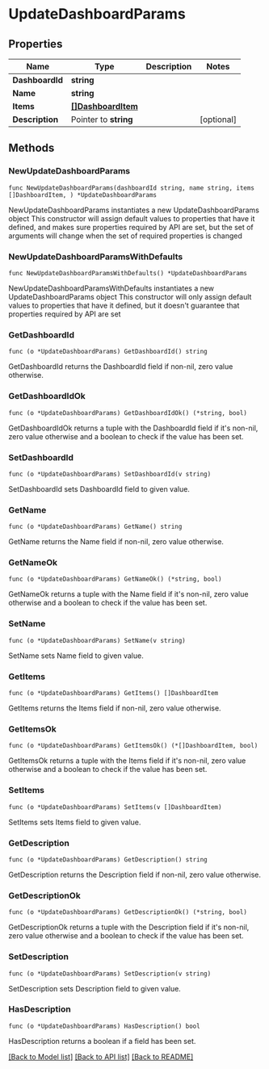 # UpdateDashboardParams

## Properties

Name | Type | Description | Notes
------------ | ------------- | ------------- | -------------
**DashboardId** | **string** |  | 
**Name** | **string** |  | 
**Items** | [**[]DashboardItem**](DashboardItem.md) |  | 
**Description** | Pointer to **string** |  | [optional] 

## Methods

### NewUpdateDashboardParams

`func NewUpdateDashboardParams(dashboardId string, name string, items []DashboardItem, ) *UpdateDashboardParams`

NewUpdateDashboardParams instantiates a new UpdateDashboardParams object
This constructor will assign default values to properties that have it defined,
and makes sure properties required by API are set, but the set of arguments
will change when the set of required properties is changed

### NewUpdateDashboardParamsWithDefaults

`func NewUpdateDashboardParamsWithDefaults() *UpdateDashboardParams`

NewUpdateDashboardParamsWithDefaults instantiates a new UpdateDashboardParams object
This constructor will only assign default values to properties that have it defined,
but it doesn't guarantee that properties required by API are set

### GetDashboardId

`func (o *UpdateDashboardParams) GetDashboardId() string`

GetDashboardId returns the DashboardId field if non-nil, zero value otherwise.

### GetDashboardIdOk

`func (o *UpdateDashboardParams) GetDashboardIdOk() (*string, bool)`

GetDashboardIdOk returns a tuple with the DashboardId field if it's non-nil, zero value otherwise
and a boolean to check if the value has been set.

### SetDashboardId

`func (o *UpdateDashboardParams) SetDashboardId(v string)`

SetDashboardId sets DashboardId field to given value.


### GetName

`func (o *UpdateDashboardParams) GetName() string`

GetName returns the Name field if non-nil, zero value otherwise.

### GetNameOk

`func (o *UpdateDashboardParams) GetNameOk() (*string, bool)`

GetNameOk returns a tuple with the Name field if it's non-nil, zero value otherwise
and a boolean to check if the value has been set.

### SetName

`func (o *UpdateDashboardParams) SetName(v string)`

SetName sets Name field to given value.


### GetItems

`func (o *UpdateDashboardParams) GetItems() []DashboardItem`

GetItems returns the Items field if non-nil, zero value otherwise.

### GetItemsOk

`func (o *UpdateDashboardParams) GetItemsOk() (*[]DashboardItem, bool)`

GetItemsOk returns a tuple with the Items field if it's non-nil, zero value otherwise
and a boolean to check if the value has been set.

### SetItems

`func (o *UpdateDashboardParams) SetItems(v []DashboardItem)`

SetItems sets Items field to given value.


### GetDescription

`func (o *UpdateDashboardParams) GetDescription() string`

GetDescription returns the Description field if non-nil, zero value otherwise.

### GetDescriptionOk

`func (o *UpdateDashboardParams) GetDescriptionOk() (*string, bool)`

GetDescriptionOk returns a tuple with the Description field if it's non-nil, zero value otherwise
and a boolean to check if the value has been set.

### SetDescription

`func (o *UpdateDashboardParams) SetDescription(v string)`

SetDescription sets Description field to given value.

### HasDescription

`func (o *UpdateDashboardParams) HasDescription() bool`

HasDescription returns a boolean if a field has been set.


[[Back to Model list]](../README.md#documentation-for-models) [[Back to API list]](../README.md#documentation-for-api-endpoints) [[Back to README]](../README.md)



